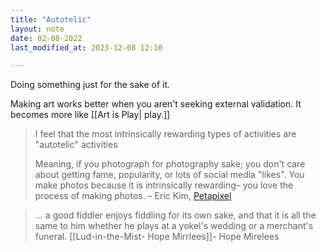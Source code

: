 ```yaml
---
title: "Autotelic"
layout: note
date: 02-08-2022
last_modified_at: 2023-12-08 12:10

---
```


Doing something just for the sake of it.

Making art works better when you aren't seeking external validation. It becomes more like [[Art is Play| play.]]

> I feel that the most intrinsically rewarding types of activities are "autotelic" activities
>
> Meaning, if you photograph for photography sake; you don't care about getting fame, popularity, or lots of social media "likes". You make photos because it is intrinsically rewarding– you love the process of making photos.
> – Eric Kim, <a href="https://petapixel.com/2016/04/12/photography-photographys-sake/" >Petapixel</a>

>... a good fiddler enjoys fiddling for its own sake, and that it is all the same to him whether he plays at a yokel's wedding or a merchant's funeral.
> [[Lud-in-the-Mist- Hope Mirrlees]]- Hope Mirelees
